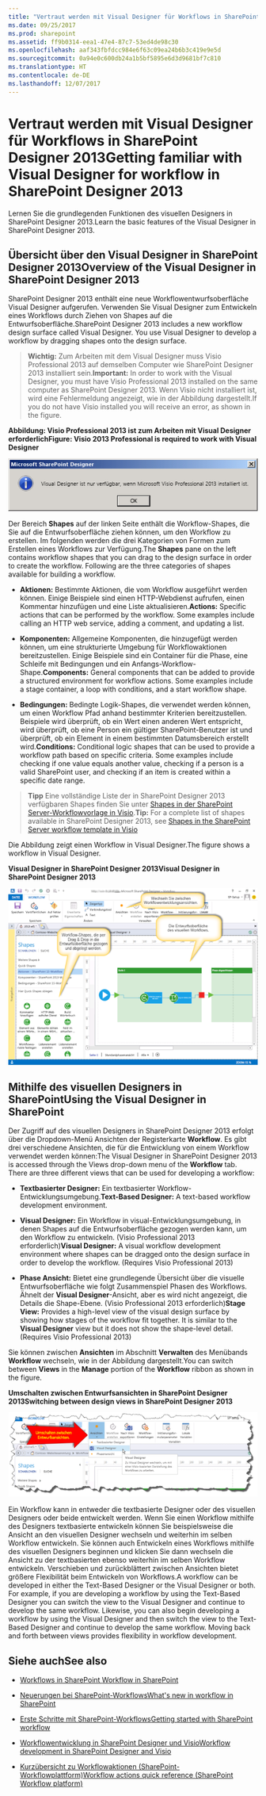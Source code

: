 ```yaml
---
title: "Vertraut werden mit Visual Designer für Workflows in SharePoint Designer 2013"
ms.date: 09/25/2017
ms.prod: sharepoint
ms.assetid: ff9b0314-eea1-47e4-87c7-53ed4de98c30
ms.openlocfilehash: aaf343fbfdcc984e6f63c09ea24b6b3c419e9e5d
ms.sourcegitcommit: 0a94e0c600db24a1b5bf5895e6d3d9681bf7c810
ms.translationtype: HT
ms.contentlocale: de-DE
ms.lasthandoff: 12/07/2017
---
```

# <a name="getting-familiar-with-visual-designer-for-workflow-in-sharepoint-designer-2013"></a><span data-ttu-id="ec9f2-102">Vertraut werden mit Visual Designer für Workflows in SharePoint Designer 2013</span><span class="sxs-lookup"><span data-stu-id="ec9f2-102">Getting familiar with Visual Designer for workflow in SharePoint Designer 2013</span></span>
<span data-ttu-id="ec9f2-103">Lernen Sie die grundlegenden Funktionen des visuellen Designers in SharePoint Designer 2013.</span><span class="sxs-lookup"><span data-stu-id="ec9f2-103">Learn the basic features of the Visual Designer in SharePoint Designer 2013.</span></span>
## <a name="overview-of-the-visual-designer-in-sharepoint-designer-2013"></a><span data-ttu-id="ec9f2-104">Übersicht über den Visual Designer in SharePoint Designer 2013</span><span class="sxs-lookup"><span data-stu-id="ec9f2-104">Overview of the Visual Designer in SharePoint Designer 2013</span></span>
<span data-ttu-id="ec9f2-105"><a name="section1"> </a></span><span class="sxs-lookup"><span data-stu-id="ec9f2-105"><a name="section1"> </a></span></span>

<span data-ttu-id="ec9f2-p101">SharePoint Designer 2013 enthält eine neue Workflowentwurfsoberfläche Visual Designer aufgerufen. Verwenden Sie Visual Designer zum Entwickeln eines Workflows durch Ziehen von Shapes auf die Entwurfsoberfläche.</span><span class="sxs-lookup"><span data-stu-id="ec9f2-p101">SharePoint Designer 2013 includes a new workflow design surface called Visual Designer. You use Visual Designer to develop a workflow by dragging shapes onto the design surface.</span></span>
  
    
    

> <span data-ttu-id="ec9f2-108">**Wichtig:** Zum Arbeiten mit dem Visual Designer muss Visio Professional 2013 auf demselben Computer wie SharePoint Designer 2013 installiert sein.</span><span class="sxs-lookup"><span data-stu-id="ec9f2-108">**Important:** In order to work with the Visual Designer, you must have Visio Professional 2013 installed on the same computer as SharePoint Designer 2013.</span></span> <span data-ttu-id="ec9f2-109">Wenn Visio nicht installiert ist, wird eine Fehlermeldung angezeigt, wie in der Abbildung dargestellt.</span><span class="sxs-lookup"><span data-stu-id="ec9f2-109">If you do not have Visio installed you will receive an error, as shown in the figure.</span></span> 
  
    
    


<span data-ttu-id="ec9f2-110">**Abbildung: Visio Professional 2013 ist zum Arbeiten mit Visual Designer erforderlich**</span><span class="sxs-lookup"><span data-stu-id="ec9f2-110">**Figure: Visio 2013 Professional is required to work with Visual Designer**</span></span>

  
    
    

  
    
    
![Visual Designer nicht ohne Visio verfügbar](../images/SPD15-VisualDesigner1.png)
  
    
    
<span data-ttu-id="ec9f2-p103">Der Bereich **Shapes** auf der linken Seite enthält die Workflow-Shapes, die Sie auf die Entwurfsoberfläche ziehen können, um den Workflow zu erstellen. Im folgenden werden die drei Kategorien von Formen zum Erstellen eines Workflows zur Verfügung.</span><span class="sxs-lookup"><span data-stu-id="ec9f2-p103">The **Shapes** pane on the left contains workflow shapes that you can drag to the design surface in order to create the workflow. Following are the three categories of shapes available for building a workflow.</span></span>
  
    
    

- <span data-ttu-id="ec9f2-p104">**Aktionen:** Bestimmte Aktionen, die vom Workflow ausgeführt werden können. Einige Beispiele sind einen HTTP-Webdienst aufrufen, einen Kommentar hinzufügen und eine Liste aktualisieren.</span><span class="sxs-lookup"><span data-stu-id="ec9f2-p104">**Actions:** Specific actions that can be performed by the workflow. Some examples include calling an HTTP web service, adding a comment, and updating a list.</span></span>
    
  
- <span data-ttu-id="ec9f2-p105">**Komponenten:** Allgemeine Komponenten, die hinzugefügt werden können, um eine strukturierte Umgebung für Workflowaktionen bereitzustellen. Einige Beispiele sind ein Container für die Phase, eine Schleife mit Bedingungen und ein Anfangs-Workflow-Shape.</span><span class="sxs-lookup"><span data-stu-id="ec9f2-p105">**Components:** General components that can be added to provide a structured environment for workflow actions. Some examples include a stage container, a loop with conditions, and a start workflow shape.</span></span>
    
  
- <span data-ttu-id="ec9f2-p106">**Bedingungen:** Bedingte Logik-Shapes, die verwendet werden können, um einen Workflow Pfad anhand bestimmter Kriterien bereitzustellen. Beispiele wird überprüft, ob ein Wert einen anderen Wert entspricht, wird überprüft, ob eine Person ein gültiger SharePoint-Benutzer ist und überprüft, ob ein Element in einem bestimmten Datumsbereich erstellt wird.</span><span class="sxs-lookup"><span data-stu-id="ec9f2-p106">**Conditions:** Conditional logic shapes that can be used to provide a workflow path based on specific criteria. Some examples include checking if one value equals another value, checking if a person is a valid SharePoint user, and checking if an item is created within a specific date range.</span></span>
    
  

    
> <span data-ttu-id="ec9f2-120">**Tipp** Eine vollständige Liste der in SharePoint Designer 2013 verfügbaren Shapes finden Sie unter [Shapes in der SharePoint Server-Workflowvorlage in Visio](shapes-in-the-sharepoint-server-workflow-template-in-visio.md).</span><span class="sxs-lookup"><span data-stu-id="ec9f2-120">**Tip:** For a complete list of shapes available in SharePoint Designer 2013, see  [Shapes in the SharePoint Server workflow template in Visio](shapes-in-the-sharepoint-server-workflow-template-in-visio.md)</span></span>
  
    
    

<span data-ttu-id="ec9f2-121">Die Abbildung zeigt einen Workflow in Visual Designer.</span><span class="sxs-lookup"><span data-stu-id="ec9f2-121">The figure shows a workflow in Visual Designer.</span></span>
  
    
    

<span data-ttu-id="ec9f2-122">**Visual Designer in SharePoint Designer 2013**</span><span class="sxs-lookup"><span data-stu-id="ec9f2-122">**Visual Designer in SharePoint Designer 2013**</span></span>

  
    
    

  
    
    
![Visual Designer in SharePoint Designer 2013](../images/SPD15-VisualDesigner2.png)
  
    
    

  
    
    

  
    
    

## <a name="using-the-visual-designer-in-sharepoint"></a><span data-ttu-id="ec9f2-124">Mithilfe des visuellen Designers in SharePoint</span><span class="sxs-lookup"><span data-stu-id="ec9f2-124">Using the Visual Designer in SharePoint</span></span>
<span data-ttu-id="ec9f2-125"><a name="section2"> </a></span><span class="sxs-lookup"><span data-stu-id="ec9f2-125"><a name="section2"> </a></span></span>

<span data-ttu-id="ec9f2-126">Der Zugriff auf des visuellen Designers in SharePoint Designer 2013 erfolgt über die Dropdown-Menü Ansichten der Registerkarte **Workflow**. Es gibt drei verschiedene Ansichten, die für die Entwicklung von einem Workflow verwendet werden können:</span><span class="sxs-lookup"><span data-stu-id="ec9f2-126">The Visual Designer in SharePoint Designer 2013 is accessed through the Views drop-down menu of the **Workflow** tab. There are three different views that can be used for developing a workflow:</span></span>
  
    
    

- <span data-ttu-id="ec9f2-127">**Textbasierter Designer:** Ein textbasierter Workflow-Entwicklungsumgebung.</span><span class="sxs-lookup"><span data-stu-id="ec9f2-127">**Text-Based Designer:** A text-based workflow development environment.</span></span>
    
  
- <span data-ttu-id="ec9f2-p107">**Visual Designer:** Ein Workflow in visual-Entwicklungsumgebung, in denen Shapes auf die Entwurfsoberfläche gezogen werden kann, um den Workflow zu entwickeln. (Visio Professional 2013 erforderlich)</span><span class="sxs-lookup"><span data-stu-id="ec9f2-p107">**Visual Designer:** A visual workflow development environment where shapes can be dragged onto the design surface in order to develop the workflow. (Requires Visio Professional 2013)</span></span>
    
  
- <span data-ttu-id="ec9f2-p108">**Phase Ansicht:** Bietet eine grundlegende Übersicht über die visuelle Entwurfsoberfläche wie folgt Zusammenspiel Phasen des Workflows. Ähnelt der **Visual Designer**-Ansicht, aber es wird nicht angezeigt, die Details die Shape-Ebene. (Visio Professional 2013 erforderlich)</span><span class="sxs-lookup"><span data-stu-id="ec9f2-p108">**Stage View:** Provides a high-level view of the visual design surface by showing how stages of the workflow fit together. It is similar to the **Visual Designer** view but it does not show the shape-level detail. (Requires Visio Professional 2013)</span></span>
    
  
<span data-ttu-id="ec9f2-133">Sie können zwischen **Ansichten** im Abschnitt **Verwalten** des Menübands **Workflow** wechseln, wie in der Abbildung dargestellt.</span><span class="sxs-lookup"><span data-stu-id="ec9f2-133">You can switch between **Views** in the **Manage** portion of the **Workflow** ribbon as shown in the figure.</span></span>
  
    
    

<span data-ttu-id="ec9f2-134">**Umschalten zwischen Entwurfsansichten in SharePoint Designer 2013**</span><span class="sxs-lookup"><span data-stu-id="ec9f2-134">**Switching between design views in SharePoint Designer 2013**</span></span>

  
    
    

  
    
    
![Umschalten zwischen Entwurfsansichten.](../images/SPD15-VisualDesigner3.png)
  
    
    
<span data-ttu-id="ec9f2-p109">Ein Workflow kann in entweder die textbasierte Designer oder des visuellen Designers oder beide entwickelt werden. Wenn Sie einen Workflow mithilfe des Designers textbasierte entwickeln können Sie beispielsweise die Ansicht an den visuellen Designer wechseln und weiterhin im selben Workflow entwickeln. Sie können auch Entwickeln eines Workflows mithilfe des visuellen Designers beginnen und klicken Sie dann wechseln die Ansicht zu der textbasierten ebenso weiterhin im selben Workflow entwickeln. Verschieben und zurückblättert zwischen Ansichten bietet größere Flexibilität beim Entwickeln von Workflows.</span><span class="sxs-lookup"><span data-stu-id="ec9f2-p109">A workflow can be developed in either the Text-Based Designer or the Visual Designer or both. For example, if you are developing a workflow by using the Text-Based Designer you can switch the view to the Visual Designer and continue to develop the same workflow. Likewise, you can also begin developing a workflow by using the Visual Designer and then switch the view to the Text-Based Designer and continue to develop the same workflow. Moving back and forth between views provides flexibility in workflow development.</span></span>
  
    
    

## <a name="see-also"></a><span data-ttu-id="ec9f2-140">Siehe auch</span><span class="sxs-lookup"><span data-stu-id="ec9f2-140">See also</span></span>
<span data-ttu-id="ec9f2-141"><a name="bk_addresources"> </a></span><span class="sxs-lookup"><span data-stu-id="ec9f2-141"><a name="bk_addresources"> </a></span></span>


-  [<span data-ttu-id="ec9f2-142">Workflows in SharePoint </span><span class="sxs-lookup"><span data-stu-id="ec9f2-142">Workflow in SharePoint </span></span>](http://technet.microsoft.com/de-DE/sharepoint/jj556245.aspx)
    
  
-  [<span data-ttu-id="ec9f2-143">Neuerungen bei SharePoint-Workflows</span><span class="sxs-lookup"><span data-stu-id="ec9f2-143">What's new in workflow in SharePoint</span></span>](http://msdn.microsoft.com/library/6ab8a28b-fa2f-4530-8b55-a7f663bf15ea.aspx)
    
  
-  [<span data-ttu-id="ec9f2-144">Erste Schritte mit SharePoint-Workflows</span><span class="sxs-lookup"><span data-stu-id="ec9f2-144">Getting started with SharePoint workflow</span></span>](http://msdn.microsoft.com/library/cc73be76-a329-449f-90ab-86822b1c2ee8.aspx)
    
  
-  [<span data-ttu-id="ec9f2-145">Workflowentwicklung in SharePoint Designer und Visio</span><span class="sxs-lookup"><span data-stu-id="ec9f2-145">Workflow development in SharePoint Designer and Visio</span></span>](workflow-development-in-sharepoint-designer-and-visio.md)
    
  
-  [<span data-ttu-id="ec9f2-146">Kurzübersicht zu Workflowaktionen (SharePoint-Workflowplattform)</span><span class="sxs-lookup"><span data-stu-id="ec9f2-146">Workflow actions quick reference (SharePoint Workflow platform)</span></span>](workflow-actions-quick-reference-sharepoint-workflow-platform.md)
    
  

